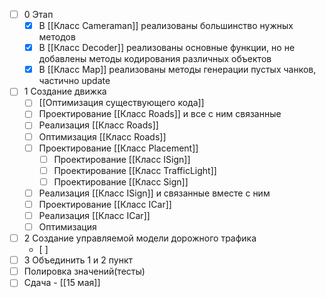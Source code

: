 - [ ] 0 Этап
	- [x] В [[Класс Cameraman]] реализованы большинство нужных методов
	- [x] В [[Класс Decoder]] реализованы основные функции, но не добавлены методы кодирования различных объектов
	- [x] В [[Класс Map]] реализованы методы генерации пустых чанков, частично update
- [ ] 1 Создание движка
	- [ ] [[Оптимизация существующего кода]]
	- [ ] Проектирование [[Класс Roads]] и все с ним связанные
	- [ ] Реализация [[Класс Roads]]
	- [ ] Оптимизация [[Класс Roads]]
	- [ ] Проектирование [[Класс Placement]]
		- [ ] Проектирование [[Класс ISign]]
		- [ ] Проектирование [[Класс TrafficLight]]
		- [ ] Проектирование [[Класс Sign]]
	- [ ] Реализация [[Класс ISign]] и связанные вместе с ним
	- [ ] Проектирование [[Класс ICar]]
	- [ ] Реализация [[Класс ICar]]
	- [ ] Оптимизация
- [ ] 2 Создание управляемой модели дорожного трафика
	- [ ] 
- [ ] 3 Объединить 1 и 2 пункт
- [ ] Полировка значений(тесты)
- [ ] Сдача - [[15 мая]]
